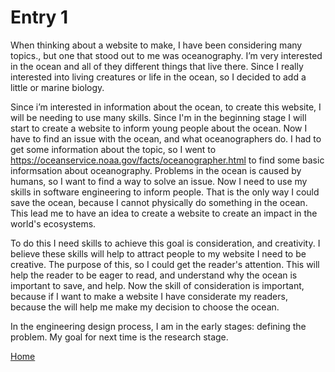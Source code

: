 # Entry 1

When thinking about a website to make, I have been considering many topics., but one that stood out to me was oceanography. I’m very interested in the ocean and all of they different things that live there. Since I really interested into living creatures or life in the ocean, so I decided to add a little or marine biology.

Since i’m interested in information about the ocean, to create this website, I will be needing to use many skills. Since I'm in the beginning stage I will start to create a website to inform young people about the ocean. Now I have to find an issue with the ocean, and what oceanographers do. I had to get some information about the topic, so I went to https://oceanservice.noaa.gov/facts/oceanographer.html to find some basic informsation about oceanography. Problems in the ocean is caused by humans, so I want to find a way to solve an issue. Now I need to use my skills in software engineering to inform people. That is the only way I could save the ocean, because I cannot physically do something in the ocean. This lead me to have an idea to create a website to create an impact in the world's ecosystems.

To do this I need skills to achieve this goal is consideration, and creativity. I believe these skills will help to attract people to my website I need to be creative. The purpose of this, so I could get the reader's attention. This will help the reader to be eager to read, and understand why the ocean is important to save, and help. Now the skill of consideration is important, because if I want to make a website I have considerate my readers, because the will help me make my decision to choose the ocean.

In the engineering design process, I am in the early stages: defining the problem. My goal for next time is the research stage. 


[Home](../README.md)
